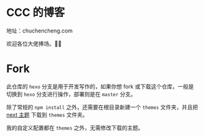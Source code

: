 # CCC 的博客

地址：chuchencheng.com

欢迎各位大佬捧场。🌸🐔

# Fork

此仓库的 `hexo` 分支是用于开发写作的，如果你想 fork 或下载这个仓库，一般是切换到 `hexo` 分支进行操作，部署则是在 `master` 分支。

除了常规的 `npm install` 之外，还需要在根目录新建一个 `themes` 文件夹，并且把 [next 主题](https://github.com/theme-next/hexo-theme-next) 下载到 `themes` 文件夹。

我的自定义配置都在 `themes` 之外，无需修改下载的主题。
